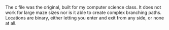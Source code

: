 The c file was the original, built for my computer science class. It does not work for large maze sizes nor is it able to create complex branching paths. Locations are binary, either letting you enter and exit from any side, or none at all.
